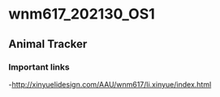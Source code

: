 # wnm617_202130_OS1

## Animal Tracker

### Important links 

-http://xinyuelidesign.com/AAU/wnm617/li.xinyue/index.html

